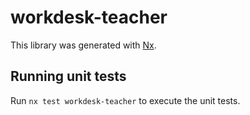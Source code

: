 # workdesk-teacher

This library was generated with [Nx](https://nx.dev).

## Running unit tests

Run `nx test workdesk-teacher` to execute the unit tests.
